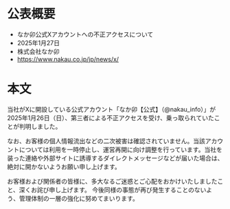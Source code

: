 # 公表概要
- なか卯公式Xアカウントへの不正アクセスについて
- 2025年1月27日
- 株式会社なか卯
- https://www.nakau.co.jp/jp/news/x/

# 本文
当社がXに開設している公式アカウント「なか卯【公式】（@nakau_info）」が2025年1月26日（日）、第三者による不正アクセスを受け、乗っ取られていたことが判明しました。

なお、お客様の個人情報流出などの二次被害は確認されていません。当該アカウントについては利用を一時停止し、運営再開に向け調整を行っています。当社を装った連絡や外部サイトに誘導するダイレクトメッセージなどが届いた場合は、絶対に開かないようお願い申し上げます。

お客様および関係者の皆様に、多大なるご迷惑とご心配をおかけいたしましたこと、深くお詫び申し上げます。
今後同様の事態が再び発生することのないよう、管理体制の一層の強化に努めてまいります。
